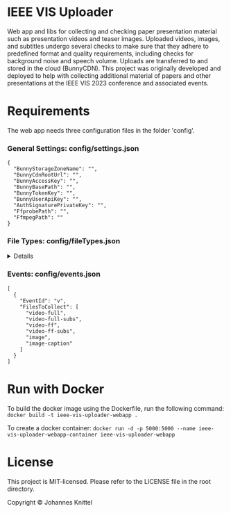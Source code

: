 

# IEEE VIS Uploader
Web app and libs for collecting and checking paper presentation material such as presentation videos and teaser images. Uploaded videos, images, and subtitles undergo several checks to make sure that they adhere to predefined format and quality requirements, including checks for background noise and speech volume. Uploads are transferred to and stored in the cloud (BunnyCDN). This project was originally developed and deployed to help with collecting additional material of papers and other presentations at the IEEE VIS 2023 conference and associated events.

# Requirements
The web app needs three configuration files in the folder 'config'.

### General Settings: config/settings.json

```
{
  "BunnyStorageZoneName": "",
  "BunnyCdnRootUrl": "",
  "BunnyAccessKey": "",
  "BunnyBasePath": "",
  "BunnyTokenKey": "",
  "BunnyUserApiKey": "",
  "AuthSignaturePrivateKey": "",
  "FfprobePath": "",
  "FfmpegPath": ""
}
```


### File Types: config/fileTypes.json
<details>
  
```
[
  {
    "Id": "video-full",
    "Name": "Presentation Video",
    "FileName": "Presentation",
    "FileExtensions": [
      "mp4"
    ],
    "FileType": 0,
    "IsOptional": false,
    "PerformChecks": true,
    "CheckInfo": {
      "MinFileSize": 1024,
      "MaxFileSize": 524288000,
      "VideoRequirements": {
        "MinDuration": "00:01:00",
        "MaxDuration": "01:30:00",
        "MaxRecommendedDuration": "00:20:00",
        "PackageFormat": [
          "mp4"
        ],
        "VideoCodecs": [
          "h264"
        ],
        "AudioCodecs": [
          "aac"
        ],
        "FrameRates": [
          "30/1"
        ],
        "FrameSizes": [
          {
            "Width": 1920,
            "Height": 1080
          }
        ],
        "MaxNumAudioChannels": 1,
        "AspectRatio": "16:9",
        "CheckVoiceRecording": true
      },
      "ImageMaxSize": null
    }  
  },
  {
    "Id": "video-ff",
    "Name": "Video Preview",
    "FileName": "Preview",
    "FileExtensions": [
      "mp4"
    ],
    "FileType": 0,
    "IsOptional": false,
    "PerformChecks": true,
    "CheckInfo": {
      "MinFileSize": 1024,
      "MaxFileSize": 31457280,
      "VideoRequirements": {
        "MinDuration": "00:00:15",
        "MaxDuration": "00:00:26",
        "MaxRecommendedDuration": null,
        "PackageFormat": [
          "mp4"
        ],
        "VideoCodecs": [
          "h264"
        ],
        "AudioCodecs": [
          "aac"
        ],
        "FrameRates": [
          "30/1"
        ],
        "FrameSizes": [
          {
            "Width": 1920,
            "Height": 1080
          }
        ],
        "MaxNumAudioChannels": 1,
        "AspectRatio": "16:9",
        "CheckVoiceRecording": true
      },
      "ImageMaxSize": null
    }
  },
  {
    "Id": "video-full-subs",
    "Name": "Presentation Video Subtitles",
    "FileName": "Presentation",
    "FileExtensions": [
      "srt",
      "sbv"
    ],
    "FileType": 1,
    "IsOptional": false,
    "PerformChecks": true,
    "CheckInfo": {
      "MinFileSize": 10,
      "MaxFileSize": 2097152,
      "VideoRequirements": null,
      "ImageMaxSize": null
    }
  },
  {
    "Id": "video-ff-subs",
    "Name": "Video Preview Subtitles",
    "FileName": "Preview",
    "FileExtensions": [
      "srt",
      "sbv"
    ],
    "FileType": 1,
    "IsOptional": false,
    "PerformChecks": true,
    "CheckInfo": {
      "MinFileSize": 10,
      "MaxFileSize": 2097152,
      "VideoRequirements": null,
      "ImageMaxSize": null
    }
  },
  {
    "Id": "image",
    "Name": "Representative Image",
    "FileName": "Image",
    "FileExtensions": [
      "png"
    ],
    "FileType": 3,
    "IsOptional": false,
    "PerformChecks": true,
    "CheckInfo": {
      "MinFileSize": 10,
      "MaxFileSize": 5242880,
      "VideoRequirements": null,
      "ImageMaxSize": {
        "Width": 1920,
        "Height": 1080
      }
    }
  },
  {
    "Id": "image-caption",
    "Name": "Representative Image Caption",
    "FileName": "Image",
    "FileExtensions": [
      "txt"
    ],
    "FileType": 4,
    "IsOptional": false,
    "PerformChecks": true,
    "CheckInfo": {
      "MinFileSize": 10,
      "MaxFileSize": 102400,
      "VideoRequirements": null,
      "ImageMaxSize": null
    }
  }
]
```

</details>

### Events: config/events.json

```
[  
  {
    "EventId": "v",
    "FilesToCollect": [
      "video-full",
      "video-full-subs",
      "video-ff",
      "video-ff-subs",
      "image",
      "image-caption"
    ]
  }
]
```

# Run with Docker

To build the docker image using the Dockerfile, run the following command:
`docker build -t ieee-vis-uploader-webapp . `

To create a docker container:
`docker run -d -p 5000:5000 --name ieee-vis-uploader-webapp-container ieee-vis-uploader-webapp`


# License

This project is MIT-licensed. Please refer to the LICENSE file in the root directory.

Copyright © Johannes Knittel
